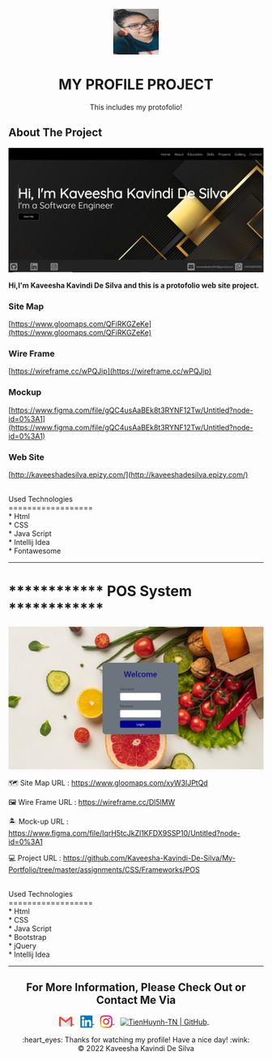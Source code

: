 <div id="top"></div>
<!--
*** Thanks for checking out the Best-README-Template. If you have a suggestion
*** that would make this better, please fork the repo and create a pull request
*** or simply open an issue with the tag "enhancement".
*** Don't forget to give the project a star!
*** Thanks again! Now go create something AMAZING! :D
-->



<!-- PROJECT SHIELDS -->
<!--
*** I'm using markdown "reference style" links for readability.
*** Reference links are enclosed in brackets [ ] instead of parentheses ( ).
*** See the bottom of this document for the declaration of the reference variables
*** for contributors-url, forks-url, etc. This is an optional, concise syntax you may use.
*** https://www.markdownguide.org/basic-syntax/#reference-style-links
-->



<!-- PROJECT LOGO -->
<br />
<div align="center">
  <a href="https://github.com/othneildrew/Best-README-Template">
    <img src="assets/8b64c4f663bf27581826b47f8dee4b1a.jpg" alt="Logo" width="90" height="90">
  </a>

<h1 align="center">MY PROFILE PROJECT</h1>

  <p align="center">
    This includes my protofolio!
    <br>
</div>

## About The Project

<img src="assets/Screenshot.png" alt="Logo" >

<b>Hi,I'm Kaveesha Kavindi De Silva and this is a protofolio web site project.</b>

### Site Map

[https://www.gloomaps.com/QFiRKGZeKe](https://www.gloomaps.com/QFiRKGZeKe)

### Wire Frame

[https://wireframe.cc/wPQJip](https://wireframe.cc/wPQJip)

### Mockup

[https://www.figma.com/file/gQC4usAaBEk8t3RYNF12Tw/Untitled?node-id=0%3A1](https://www.figma.com/file/gQC4usAaBEk8t3RYNF12Tw/Untitled?node-id=0%3A1)

### Web Site

[http://kaveeshadesilva.epizy.com/](http://kaveeshadesilva.epizy.com/)

<br>
Used Technologies
<br>
==================
<br>
* Html
<br>
* CSS
<br>
* Java Script
<br>
* Intellij Idea
<br>
* Fontawesome

<hr>
<div align="center">
</div></hr>

#        ************ POS System ************

![POS.png](assets/POS.png)

🗺 Site Map URL : https://www.gloomaps.com/xyW3lJPtQd

🖼 Wire Frame URL : https://wireframe.cc/Dl5lMW

🏝 Mock-up URL : https://www.figma.com/file/IqrH5tcJkZl1KFDX9SSP10/Untitled?node-id=0%3A1

💻 Project URL : https://github.com/Kaveesha-Kavindi-De-Silva/My-Portfolio/tree/master/assignments/CSS/Frameworks/POS

<br>
Used Technologies
<br>
==================
<br>
* Html
<br>
* CSS
<br>
* Java Script
<br>
* Bootstrap
<br>
* jQuery
<br>
* Intellij Idea
<br>
<hr>
<div align="center">

## For More Information, Please Check Out or Contact Me Via
</div>


<p align="center">
  <a href="mailto:kaveedesilva567@gmail.com" >
    <img align="center" alt="TienHuynh-TN | Gmail" width="26px" src="https://github.com/SatYu26/SatYu26/blob/master/Assets/Gmail.svg" />
  </a> &nbsp;&nbsp;

  <a href="https://www.linkedin.com/in/kaveesha-de-silva-0772aa21a?lipi=urn%3Ali%3Apage%3Ad_flagship3_profile_view_base_contact_details%3B7SG3LwaeSL%2Br4jKDTGfPgg%3D%3D" target="_blank">
    <img align="center" alt="TienHuynh-TN | Linkedin" width="24px" src="https://github.com/SatYu26/SatYu26/blob/master/Assets/Linkedin.svg" />
  </a> &nbsp;&nbsp;


  <a href="https://www.instagram.com" target="_blank">
    <img align="center" alt="TienHuynh-TN | Instagram" width="24px" src="https://github.com/SatYu26/SatYu26/blob/master/Assets/Instagram.svg" />
  </a> &nbsp;&nbsp;

  <a href="https://github.com/Kaveesha-Kavindi-De-Silva" target="_blank">
    <img align="center" alt="TienHuynh-TN | GitHub" width="26px" src="https://upload.wikimedia.org/wikipedia/commons/thumb/a/ae/Github-desktop-logo-symbol.svg/1024px-Github-desktop-logo-symbol.svg.png" />
  </a> &nbsp;&nbsp;
<p> 

<div align="center">
  :heart_eyes: Thanks for watching my profile! Have a nice day! :wink: <br/>
  &copy; 2022 Kaveesha Kavindi De Silva
</div>
